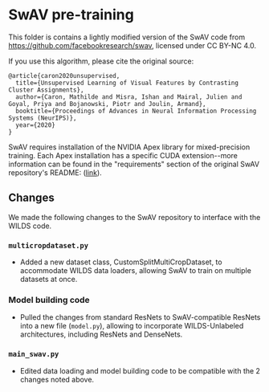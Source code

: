 # SwAV pre-training

This folder is contains a lightly modified version of the SwAV code from https://github.com/facebookresearch/swav, licensed under CC BY-NC 4.0.

If you use this algorithm, please cite the original source:
```
@article{caron2020unsupervised,
  title={Unsupervised Learning of Visual Features by Contrasting Cluster Assignments},
  author={Caron, Mathilde and Misra, Ishan and Mairal, Julien and Goyal, Priya and Bojanowski, Piotr and Joulin, Armand},
  booktitle={Proceedings of Advances in Neural Information Processing Systems (NeurIPS)},
  year={2020}
}
```

SwAV requires installation of the NVIDIA Apex library for mixed-precision training. Each Apex installation has a specific CUDA extension--more information can be found in the "requirements" section of the original SwAV repository's README: ([link](https://github.com/facebookresearch/swav)).

## Changes
We made the following changes to the SwAV repository to interface with the WILDS code.

### `multicropdataset.py`
- Added a new dataset class, CustomSplitMultiCropDataset, to accommodate WILDS data loaders, allowing SwAV to train on multiple datasets at once.
### Model building code
- Pulled the changes from standard ResNets to SwAV-compatible ResNets into a new file (`model.py`), allowing to incorporate WILDS-Unlabeled architectures, including ResNets and DenseNets.
### `main_swav.py`
- Edited data loading and model building code to be compatible with the 2 changes noted above.
